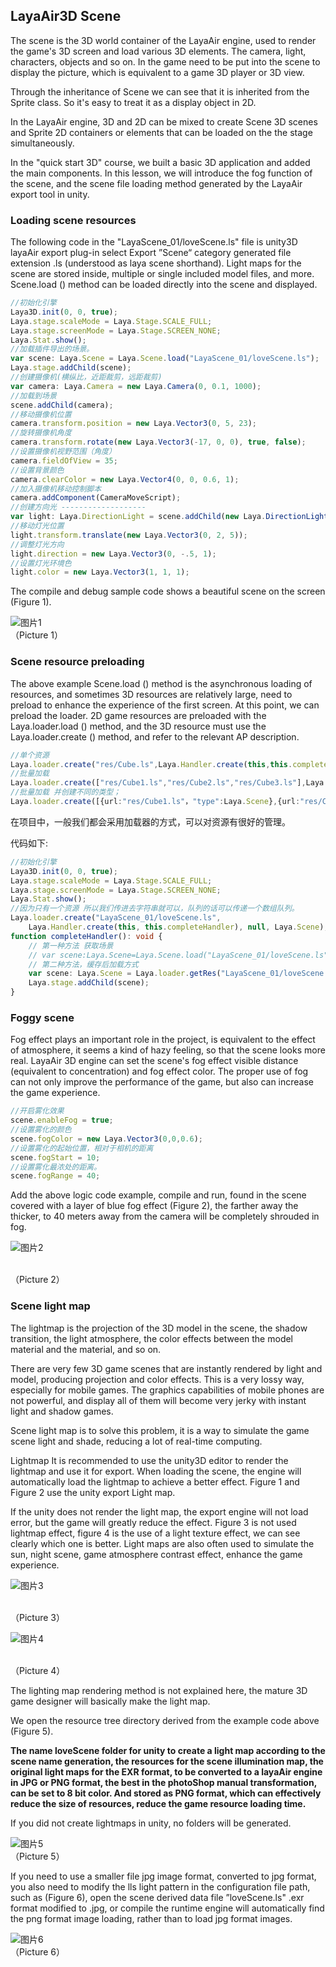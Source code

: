 ## LayaAir3D Scene

The scene is the 3D world container of the LayaAir engine, used to render the game's 3D screen and load  various 3D elements. The camera, light, characters, objects and so on. In the game need to be put into the scene to display the picture, which is equivalent to a game 3D player or 3D view.

Through the inheritance of Scene we can see that it is inherited from the Sprite class. So it's easy to treat it as a display object in 2D.

In the LayaAir engine, 3D and 2D can be mixed to create Scene 3D scenes and Sprite 2D containers or elements that can be loaded on the the stage simultaneously.

In the "quick start 3D" course, we built a basic 3D application and added the main components. In this lesson, we will introduce the fog function of the scene, and the scene file loading method generated by the LayaAir export tool in unity.



### Loading scene resources

The following code in the "LayaScene_01/loveScene.ls"  file is unity3D layaAir export plug-in select Export ”Scene“ category generated file extension .ls (understood as laya scene shorthand). Light maps for the scene are stored inside, multiple or single included model files, and more. Scene.load () method can be loaded directly into the scene and displayed.

```typescript
//初始化引擎
Laya3D.init(0, 0, true);
Laya.stage.scaleMode = Laya.Stage.SCALE_FULL;
Laya.stage.screenMode = Laya.Stage.SCREEN_NONE;
Laya.Stat.show();
//加载插件导出的场景。
var scene: Laya.Scene = Laya.Scene.load("LayaScene_01/loveScene.ls");
Laya.stage.addChild(scene);
//创建摄像机(横纵比，近距裁剪，远距裁剪)
var camera: Laya.Camera = new Laya.Camera(0, 0.1, 1000);
//加载到场景
scene.addChild(camera);
//移动摄像机位置
camera.transform.position = new Laya.Vector3(0, 5, 23);
//旋转摄像机角度
camera.transform.rotate(new Laya.Vector3(-17, 0, 0), true, false);
//设置摄像机视野范围（角度）
camera.fieldOfView = 35;
//设置背景颜色
camera.clearColor = new Laya.Vector4(0, 0, 0.6, 1);
//加入摄像机移动控制脚本
camera.addComponent(CameraMoveScript);
//创建方向光 -------------------
var light: Laya.DirectionLight = scene.addChild(new Laya.DirectionLight()) as Laya.DirectionLight;
//移动灯光位置
light.transform.translate(new Laya.Vector3(0, 2, 5));
//调整灯光方向
light.direction = new Laya.Vector3(0, -.5, 1);
//设置灯光环境色
light.color = new Laya.Vector3(1, 1, 1);
```
The compile and debug sample code shows a beautiful scene on the screen (Figure 1).

![图片1](img/1.png)<br> （Picture 1）



### Scene resource preloading

The above example Scene.load () method is the asynchronous loading of resources, and sometimes 3D resources are relatively large, need to preload to enhance the experience of the first screen. At this point, we can preload the loader. 2D game resources are preloaded with the Laya.loader.load () method, and the 3D resource must use the Laya.loader.create () method, and refer to the relevant AP description.

```typescript
//单个资源
Laya.loader.create("res/Cube.ls",Laya.Handler.create(this,this.completeHandler));
//批量加载
Laya.loader.create(["res/Cube1.ls","res/Cube2.ls","res/Cube3.ls"],Laya.Handler.create(this,this.completeHandler));
//批量加载 并创建不同的类型；
Laya.loader.create([{url:"res/Cube1.ls"，"type":Laya.Scene},{url:"res/Cube2.lh","type":Laya.Sprite3D},{url:"res/Cube3.lm","type":Laya.MeshSprite3D}],Laya.Handler.create(this,this.completeHandler));
```

在项目中，一般我们都会采用加载器的方式，可以对资源有很好的管理。

代码如下:

```typescript
//初始化引擎
Laya3D.init(0, 0, true);
Laya.stage.scaleMode = Laya.Stage.SCALE_FULL;
Laya.stage.screenMode = Laya.Stage.SCREEN_NONE;
Laya.Stat.show();
//因为只有一个资源 所以我们传进去字符串就可以，队列的话可以传递一个数组队列。
Laya.loader.create("LayaScene_01/loveScene.ls",
    Laya.Handler.create(this, this.completeHandler), null, Laya.Scene);
function completeHandler(): void {
    // 第一种方法 获取场景
    // var scene:Laya.Scene=Laya.Scene.load("LayaScene_01/loveScene.ls");
    // 第二种方法，缓存后加载方式
    var scene: Laya.Scene = Laya.loader.getRes("LayaScene_01/loveScene.ls");
    Laya.stage.addChild(scene);
}
```


### Foggy scene

Fog effect plays an important role in the project, is equivalent to the effect of atmosphere, it seems a kind of hazy feeling, so that the scene looks more real. LayaAir 3D engine can set the scene's fog effect visible distance (equivalent to concentration) and fog effect color. The proper use of fog can not only improve the performance of the game, but also can increase the game experience.

```typescript
//开启雾化效果
scene.enableFog = true;
//设置雾化的颜色
scene.fogColor = new Laya.Vector3(0,0,0.6);
//设置雾化的起始位置，相对于相机的距离
scene.fogStart = 10;
//设置雾化最浓处的距离。
scene.fogRange = 40;
```

Add the above logic code example, compile and run, found in the scene covered with a layer of blue fog effect (Figure 2), the farther away the thicker, to 40 meters away from the camera will be completely shrouded in fog.

![图片2](img/2.png)

<br> （Picture 2）



### Scene light map

The lightmap is the projection of the 3D model in the scene, the shadow transition, the light atmosphere, the color effects between the model material and the material, and so on.

There are very few 3D game scenes that are instantly rendered by light and model, producing projection and color effects. This is a very lossy way, especially for mobile games. The graphics capabilities of mobile phones are not powerful, and display all of them will become very jerky with instant light and shadow games.

Scene light map is to solve this problem, it is a way to simulate the game scene light and shade, reducing a lot of real-time computing.

Lightmap It is recommended to use the unity3D editor to render the lightmap and use it for export. When loading the scene, the engine will automatically load the lightmap to achieve a better effect. Figure 1 and Figure 2 use the unity export Light map.

If the unity does not render the light map, the export engine will not load error, but the game will greatly reduce the effect. Figure 3 is not used lightmap effect, figure 4 is the use of a light texture effect, we can see clearly which one is better. Light maps are also often used to simulate the sun, night scene, game atmosphere contrast effect, enhance the game experience.
  

![图片3](img/3.png)

<br> （Picture 3）

![图片4](img/4.png)

<br> （Picture 4）

The lighting map rendering method is not explained here, the mature 3D game designer will basically make the light map.

We open the resource tree directory derived from the example code above (Figure 5).

**The name loveScene folder for unity to create a light map according to the scene name generation, the resources for the scene illumination map, the original light maps for the EXR format, to be converted to a layaAir engine in JPG or PNG format, the best in the photoShop manual transformation, can be set to 8 bit color. And stored as PNG format, which can effectively reduce the size of resources, reduce the game resource loading time.**

If you did not create lightmaps in unity, no folders will be generated.

![图片5](img/5.png)<br> （Picture 5）



If you need to use a smaller file jpg image format, converted to jpg format, you also need to modify the lls light pattern in the configuration file path, such as (Figure 6), open the scene derived data file  ”loveScene.ls" .exr format modified to .jpg, or compile the runtime engine will automatically find the png format image loading, rather than to load jpg format images.

![图片6](img/6.png)<br> （Picture 6）



